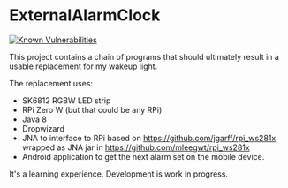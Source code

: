 # ExternalAlarmClock


[![Known Vulnerabilities](https://snyk.io/test/github/mleegwt/ExternalAlarmClock.git/badge.svg)](https://snyk.io/test/github/mleegwt/ExternalAlarmClock.git)

This project contains a chain of programs that should ultimately result in a usable replacement for my wakeup light.

The replacement uses:
* SK6812 RGBW LED strip
* RPi Zero W (but that could be any RPi)
* Java 8
* Dropwizard
* JNA to interface to RPi based on https://github.com/jgarff/rpi_ws281x wrapped as JNA jar in https://github.com/mleegwt/rpi_ws281x
* Android application to get the next alarm set on the mobile device.

It's a learning experience. Development is work in progress.
